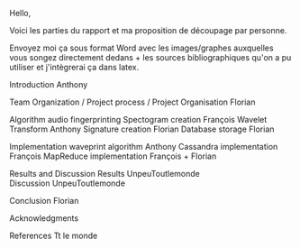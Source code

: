 Hello,

Voici les parties du rapport et ma proposition de découpage par personne. 

Envoyez moi ça sous format Word avec les images/graphes auxquelles vous songez directement dedans  + les sources bibliographiques qu'on a pu utiliser et j'intègrerai ça dans latex.

Introduction  Anthony
 
Team Organization / Project process / Project Organisation  Florian

Algorithm audio fingerprinting 
        Spectogram creation François
        Wavelet Transform Anthony
        Signature creation Florian
        Database storage Florian

Implementation
        waveprint algorithm Anthony
        Cassandra implementation François
        MapReduce implementation François + Florian


Results and Discussion 
       Results UnpeuToutlemonde  
       Discussion  UnpeuToutlemonde  
       

Conclusion Florian
       

Acknowledgments

References  Tt le monde 
